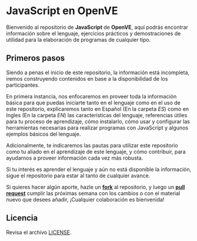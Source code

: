 JavaScript en OpenVE
====================

Bienvenido al repositorio de **JavaScript** de **OpenVE**,
aquí podrás encontrar información sobre el lenguaje,
ejercicios prácticos y demostraciones de utilidad
para la elaboración de programas de cualquier tipo.

Primeros pasos
--------------

Siendo a penas el inicio de este repositorio,
la información está incompleta, iremos construyendo
contenidos en base a la disponibilidad de los participantes.

En primera instancia, nos enfocaremos
en proveer toda la información básica para que
puedas iniciarte tanto en el lenguaje como
en el uso de este repositorio,
explicaremos tanto en Español (En la carpeta _ES_)
como en Ingles (En la carpeta _EN_)
las características del lenguaje,
referencias útiles para tu proceso de aprendizaje,
cómo instalarlo, cómo usar y configurar las herramientas
necesarias para realizar programas con JavaScript y
algunos ejemplos básicos del lenguaje.

Adicionalmente, te indicaremos las pautas
para utilizar este repositorio como tu aliado
en el aprendizaje de este lenguaje, y cómo
contribuir, para ayudarnos a proveer información
cada vez más robusta.

Si tu interés es aprender el lenguaje y aún no está
disponible la información, sigue el repositorio
para estar al tanto de cualquier avance.

Si quieres hacer algún aporte, hazle un **[fork](https://help.github.com/articles/fork-a-repo)**
al repositorio, y luego un **[pull request](https://help.github.com/articles/using-pull-requests)**
cumplir las próximas semana
con los cambios o con el material nuevo
que desees añadir,
¡Cualquier colaboración es bienvenida!

Licencia
--------

Revisa el archivo [LICENSE](https://github.com/OpenVE/JavaScript/blob/master/README.md).
